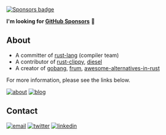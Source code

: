 [about]: https://img.shields.io/static/v1?label=&message=About&color=585858&logo=notion
[blog]: https://img.shields.io/static/v1?label=&message=Blog&color=585858&logo=hugo
[twitter]: https://img.shields.io/static/v1?label=&message=Twitter&&color=585858&logo=twitter
[linkedin]: https://img.shields.io/static/v1?label=&message=LinkedIn&&color=585858&logo=linkedin
[email]: https://img.shields.io/static/v1?label=&message=Email&&color=585858&logo=gmail
[rust-lang]: https://github.com/rust-lang/rust
[rust-clippy]: https://github.com/rust-lang/rust-clippy
[diesel]: https://github.com/diesel-rs/diesel
[frum]: https://github.com/TaKO8Ki/frum
[gobang]: https://github.com/TaKO8Ki/gobang
[awesome-alternatives-in-rust]: https://github.com/TaKO8Ki/awesome-alternatives-in-rust
[GitHub Sponsors]: https://github.com/sponsors/TaKO8Ki
[Sponsors badge]: https://img.shields.io/github/sponsors/TaKO8Ki?label=Sponsors&logo=GitHub&style=social

[![Sponsors badge]](https://github.com/sponsors/TaKO8Ki)

**I'm looking for [GitHub Sponsors]** 🦀

## About

- A committer of [rust-lang] (compiler team)
- A contributor of [rust-clippy], [diesel]
- A creator of [gobang], [frum], [awesome-alternatives-in-rust]

For more information, please see the links below.

[![about]](https://tako8ki.notion.site) [![blog]](http://blog.tako8ki.me)

## Contact

[![email]](mailto:takoyaki0316@gmail.com) [![twitter]](https://twitter.com/TaKOBKi) [![linkedin]](https://www.linkedin.com/in/tako8ki)

